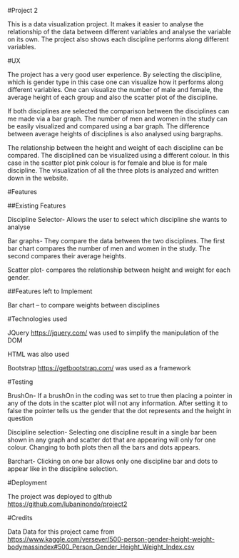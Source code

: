 #Project 2

This is a data visualization project. It makes it easier to analyse the relationship of the data between different variables and analyse the variable on its own. The project also shows each discipline performs along different variables.

#UX

The project has a very good user experience. By selecting the discipline, which is gender type in this case one can visualize how it performs along different variables. One can visualize the number of male and female, the average height of each group and also the scatter plot of the discipline.

If both disciplines are selected the comparison between the disciplines can me made via a bar graph. The number of men and women in the study can be easily visualized and compared using a bar graph. The difference between average heights of disciplines is also analysed using bargraphs.

The relationship between the height and weight of each discipline can be compared. The disciplined can be visualized using a different colour. In this case in the scatter plot pink colour is for female and blue is for male discipline.
The visualization of all the three plots is analyzed and written down in the website.

#Features

##Existing Features

Discipline Selector- Allows the user to select which discipline she wants to analyse

Bar graphs- They compare the data between the two disciplines. The first bar chart compares the number of men and women in the study. The second compares their average heights.

Scatter plot- compares the relationship between height and weight for each gender. 

##Features left to Implement

Bar chart – to compare weights between disciplines

#Technologies used

JQuery https://jquery.com/ was used to simplify the manipulation of the DOM

HTML was also used

Bootstrap https://getbootstrap.com/ was used as a framework

#Testing

BrushOn- If a brushOn in the coding was set to true then placing a pointer in any of the dots in the scatter plot will not any information. After setting it to false the pointer tells us the gender that the dot represents and the height in question

Discipline selection- Selecting one discipline result in a single bar been shown in any graph and scatter dot that are appearing will only for one colour. Changing to both plots then all the bars and dots appears.

Barchart- Clicking on one bar allows only one discipline bar and dots to appear like in the discipline selection.

#Deployment

The project was deployed to gIthub
https://github.com/lubaninondo/project2


#Credits

Data
Data for this project came from https://www.kaggle.com/yersever/500-person-gender-height-weight-bodymassindex#500_Person_Gender_Height_Weight_Index.csv

